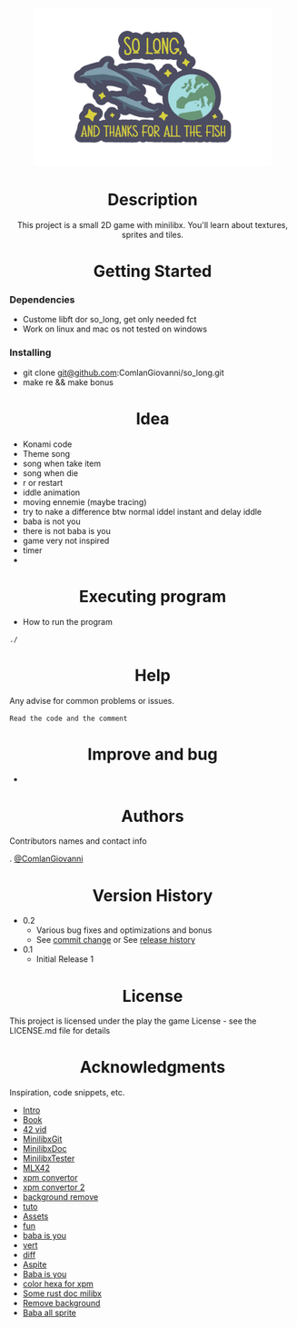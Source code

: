 <p align="center"><img height="280em" src="So_long_preview.png"></p>


<h1 align="center"> Description </h1>

<p align="center">This project is a small 2D game with minilibx. You'll learn about textures, sprites and tiles.</p>

<h1 align="center"> Getting Started </h1>

### Dependencies

* Custome libft dor so_long, get only needed fct
* Work on linux and mac os not tested on windows

### Installing

* git clone git@github.com:ComlanGiovanni/so_long.git
* make re && make bonus

<h1 align="center"> Idea </h1>

* Konami code
* Theme song
* song when take item
* song when die
* r or restart
* iddle animation
* moving ennemie (maybe tracing)
* try to nake a difference btw normal iddel instant and delay iddle
* baba is not you
* there is not baba is you
* game very not inspired
* timer
* 

<h1 align="center"> Executing program </h1>

* How to run the program
```
./
```

<h1 align="center"> Help </h1>

Any advise for common problems or issues.
```
Read the code and the comment
```

<h1 align="center"> Improve and bug </h1>

* 

<h1 align="center"> Authors </h1>

Contributors names and contact info

. [@ComlanGiovanni](https://github.com/ComlanGiovanni)

<h1 align="center"> Version History </h1>

* 0.2
    * Various bug fixes and optimizations and bonus
    * See [commit change]() or See [release history]()
* 0.1
    * Initial Release 1

<h1 align="center"> License </h1>

This project is licensed under the play the game License - see the LICENSE.md file for details

<h1 align="center"> Acknowledgments </h1>

Inspiration, code snippets, etc.
* [Intro](https://www.youtube.com/watch?v=N_dUmDBfp6k)
* [Book](https://www.amazon.fr/So-Long-Thanks-All-Fish/dp/1529034558)
* [42 vid](https://elearning.intra.42.fr/notions/minilibx/subnotions)
* [MinilibxGit](https://github.com/42Paris/minilibx-linux)
* [MinilibxDoc](https://harm-smits.github.io/42docs/libs/minilibx/introduction.html)
* [MinilibxTester](https://github.com/augustobecker/so_long_tester)
* [MLX42](https://github.com/codam-coding-college/MLX42)
* [xpm convertor](https://convertio.co/fr/png-xpm/)
* [xpm convertor 2](https://anyconv.com/fr/convertisseur-de-png-en-xpm/)
* [background remove](https://www.remove.bg/)
* [tuto](https://achedeuzot.me/2014/12/20/installer-la-minilibx/)
* [Assets](https://itch.io/game-assets/free/tag-sprites)
* [fun](https://www.youtube.com/watch?v=OCh2l0J1uJk)
* [baba is you](https://babaiswiki.fandom.com/wiki/Category:Nouns)
* [vert](https://www.vertopal.com/)
* [diff](https://www.diffchecker.com/)
* [Aspite](https://www.aseprite.org/)
* [Baba is you](https://hempuli.com/baba/)
* [color hexa for xpm](https://www.color-hex.com/)
* [Some rust doc milibx](https://docs.rs/minilibx/latest/minilibx/struct.Mlx.html)
* [Remove background](https://www.remove.bg/fr/upload)
* [Baba all sprite](https://www.spriters-resource.com/fullview/115231/)